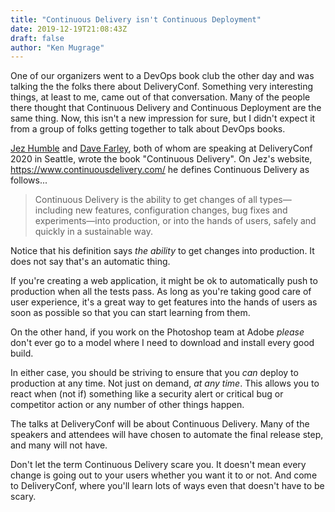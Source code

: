 ```yaml
---
title: "Continuous Delivery isn't Continuous Deployment"
date: 2019-12-19T21:08:43Z
draft: false
author: "Ken Mugrage"
---
```


One of our organizers went to a DevOps book club the other day and was talking the the folks there about DeliveryConf. Something very interesting things, at least to me, came out of that conversation. Many of the people there thought that Continuous Delivery and Continuous Deployment are the same thing. Now, this isn't a new impression for sure, but I didn't expect it from a group of folks getting together to talk about DevOps books.

[Jez Humble](/speakers/jez-humble/) and [Dave Farley](/speakers/dave-farley/), both of whom are speaking at DeliveryConf 2020 in Seattle, wrote the book "Continuous Delivery". On Jez's website, https://www.continuousdelivery.com/ he defines Continuous Delivery as follows...

> Continuous Delivery is the ability to get changes of all types—including new features, configuration changes, bug fixes and experiments—into production, or into the hands of users, safely and quickly in a sustainable way.

Notice that his definition says *the ability* to get changes into production. It does not say that's an automatic thing. 

If you're creating a web application, it might be ok to automatically push to production when all the tests pass. As long as you're taking good care of user experience, it's a great way to get features into the hands of users as soon as possible so that you can start learning from them.

On the other hand, if you work on the Photoshop team at Adobe *please* don't ever go to a model where I need to download and install every good build.

In either case, you should be striving to ensure that you *can* deploy to production at any time. Not just on demand, *at any time*. This allows you to react when (not if) something like a security alert or critical bug or competitor action or any number of other things happen. 

The talks at DeliveryConf will be about Continuous Delivery. Many of the speakers and attendees will have chosen to automate the final release step, and many will not have. 

Don't let the term Continuous Delivery scare you. It doesn't mean every change is going out to your users whether you want it to or not. And come to DeliveryConf, where you'll learn lots of ways even that doesn't have to be scary.

